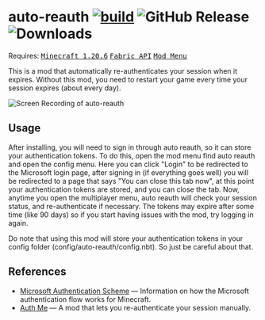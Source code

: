 # auto-reauth [![build](https://github.com/Basicprogrammer10/auto-reauth/actions/workflows/build.yml/badge.svg)](https://github.com/Basicprogrammer10/auto-reauth/actions/workflows/build.yml) ![GitHub Release](https://img.shields.io/github/v/release/Basicprogrammer10/auto-reauth) ![Downloads](https://img.shields.io/badge/dynamic/json?url=https%3A%2F%2Fconnorcode.com%2Fapi%2Fdownloads%3Fgithub%3DBasicprogrammer10%252Fauto-reauth%26modrinth%3Dlab8OplF%26curseforge%3D977807&query=%24%5B'total-human'%5D&label=downloads&color=limegreen)

Requires: <kbd>[Minecraft 1.20.6](https://minecraft.wiki/w/Java_Edition_1.20.6)</kbd> <kbd>[Fabric API](https://modrinth.com/mod/fabric-api)</kbd> <kbd>[Mod Menu](https://modrinth.com/mod/modmenu)</kbd>

This is a mod that automatically re-authenticates your session when it expires.
Without this mod, you need to restart your game every time your session expires (about every day).

![Screen Recording of auto-reauth](https://github.com/Basicprogrammer10/auto-reauth/assets/50306817/0d8b2d50-7d2b-4b86-8f92-a0f6baed7e26)

## Usage

After installing, you will need to sign in through auto reauth, so it can store your authentication tokens.
To do this, open the mod menu find auto reauth and open the config menu.
Here you can click "Login" to be redirected to the Microsoft login page, after signing in (if everything goes well) you will be redirected to a page that says "You can close this tab now", at this point your authentication tokens are stored, and you can close the tab.
Now, anytime you open the multiplayer menu, auto reauth will check your session status, and re-authenticate if necessary.
The tokens may expire after some time (like 90 days) so if you start having issues with the mod, try logging in again.

Do note that using this mod will store your authentication tokens in your config folder (config/auto-reauth/config.nbt).
So just be careful about that.

## References

- [Microsoft Authentication Scheme](https://wiki.vg/Microsoft_Authentication_Scheme) &mdash; Information on how the Microsoft authentication flow works for Minecraft.
- [Auth Me](https://github.com/axieum/authme) &mdash; A mod that lets you re-authenticate your session manually.
